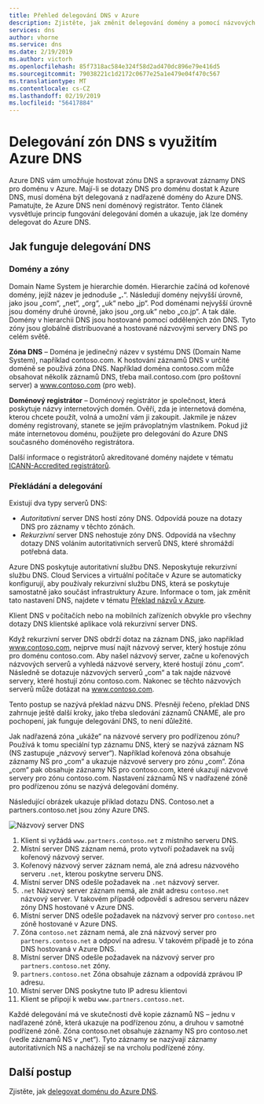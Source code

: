```yaml
---
title: Přehled delegování DNS v Azure
description: Zjistěte, jak změnit delegování domény a pomocí názvových serverů Azure DNS umožněte hosting domén.
services: dns
author: vhorne
ms.service: dns
ms.date: 2/19/2019
ms.author: victorh
ms.openlocfilehash: 85f7318ac584e324f58d2ad470dc896e79e416d5
ms.sourcegitcommit: 79038221c1d2172c0677e25a1e479e04f470c567
ms.translationtype: MT
ms.contentlocale: cs-CZ
ms.lasthandoff: 02/19/2019
ms.locfileid: "56417884"
---
```

# <a name="delegation-of-dns-zones-with-azure-dns"></a>Delegování zón DNS s využitím Azure DNS

Azure DNS vám umožňuje hostovat zónu DNS a spravovat záznamy DNS pro doménu v Azure. Mají-li se dotazy DNS pro doménu dostat k Azure DNS, musí doména být delegovaná z nadřazené domény do Azure DNS. Pamatujte, že Azure DNS není doménový registrátor. Tento článek vysvětluje princip fungování delegování domén a ukazuje, jak lze domény delegovat do Azure DNS.

## <a name="how-dns-delegation-works"></a>Jak funguje delegování DNS

### <a name="domains-and-zones"></a>Domény a zóny

Domain Name System je hierarchie domén. Hierarchie začíná od kořenové domény, jejíž název je jednoduše „**.**“.  Následují domény nejvyšší úrovně, jako jsou „com“, „net“, „org“, „uk“ nebo „jp“.  Pod doménami nejvyšší úrovně jsou domény druhé úrovně, jako jsou „org.uk“ nebo „co.jp“.  A tak dále. Domény v hierarchii DNS jsou hostované pomocí oddělených zón DNS. Tyto zóny jsou globálně distribuované a hostované názvovými servery DNS po celém světě.

**Zóna DNS** – Doména je jedinečný název v systému DNS (Domain Name System), například contoso.com. K hostování záznamů DNS v určité doméně se používá zóna DNS. Například doména contoso.com může obsahovat několik záznamů DNS, třeba mail.contoso.com (pro poštovní server) a www.contoso.com (pro web).

**Doménový registrátor** – Doménový registrátor je společnost, která poskytuje názvy internetových domén. Ověří, zda je internetová doména, kterou chcete použít, volná a umožní vám ji zakoupit. Jakmile je název domény registrovaný, stanete se jejím právoplatným vlastníkem. Pokud již máte internetovou doménu, použijete pro delegování do Azure DNS současného doménového registrátora.

Další informace o registrátorů akreditované domény najdete v tématu [ICANN-Accredited registrátorů](https://www.icann.org/registrar-reports/accredited-list.html).

### <a name="resolution-and-delegation"></a>Překládání a delegování

Existují dva typy serverů DNS:

* *Autoritativní* server DNS hostí zóny DNS. Odpovídá pouze na dotazy DNS pro záznamy v těchto zónách.
* *Rekurzivní* server DNS nehostuje zóny DNS. Odpovídá na všechny dotazy DNS voláním autoritativních serverů DNS, které shromáždí potřebná data.

Azure DNS poskytuje autoritativní službu DNS.  Neposkytuje rekurzivní službu DNS. Cloud Services a virtuální počítače v Azure se automaticky konfigurují, aby používaly rekurzivní službu DNS, která se poskytuje samostatně jako součást infrastruktury Azure. Informace o tom, jak změnit tato nastavení DNS, najdete v tématu [Překlad názvů v Azure](../virtual-network/virtual-networks-name-resolution-for-vms-and-role-instances.md#name-resolution-that-uses-your-own-dns-server).

Klient DNS v počítačích nebo na mobilních zařízeních obvykle pro všechny dotazy DNS klientské aplikace volá rekurzivní server DNS.

Když rekurzivní server DNS obdrží dotaz na záznam DNS, jako například www.contoso.com, nejprve musí najít názvový server, který hostuje zónu pro doménu contoso.com. Aby našel názvový server, začne u kořenových názvových serverů a vyhledá názvové servery, které hostují zónu „com“. Následně se dotazuje názvových serverů „com“ a tak najde názvové servery, které hostují zónu contoso.com.  Nakonec se těchto názvových serverů může dotázat na www.contoso.com.

Tento postup se nazývá překlad názvu DNS. Přesněji řečeno, překlad DNS zahrnuje ještě další kroky, jako třeba sledování záznamů CNAME, ale pro pochopení, jak funguje delegování DNS, to není důležité.

Jak nadřazená zóna „ukáže“ na názvové servery pro podřízenou zónu? Používá k tomu speciální typ záznamu DNS, který se nazývá záznam NS (NS zastupuje „názvový server“). Například kořenová zóna obsahuje záznamy NS pro „com“ a ukazuje názvové servery pro zónu „com“. Zóna „com“ pak obsahuje záznamy NS pro contoso.com, které ukazují názvové servery pro zónu contoso.com. Nastavení záznamů NS v nadřazené zóně pro podřízenou zónu se nazývá delegování domény.

Následující obrázek ukazuje příklad dotazu DNS. Contoso.net a partners.contoso.net jsou zóny Azure DNS.

![Názvový server DNS](./media/dns-domain-delegation/image1.png)

1. Klient si vyžádá `www.partners.contoso.net` z místního serveru DNS.
2. Místní server DNS záznam nemá, proto vytvoří požadavek na svůj kořenový názvový server.
3. Kořenový názvový server záznam nemá, ale zná adresu názvového serveru `.net`, kterou poskytne serveru DNS.
4. Místní server DNS odešle požadavek na `.net` názvový server.
5. `.net` Názvový server záznam nemá, ale znát adresu `contoso.net` názvový server. V takovém případě odpovědí s adresou serveru název zóny DNS hostované v Azure DNS.
6. Místní server DNS odešle požadavek na názvový server pro `contoso.net` zóně hostované v Azure DNS.
7. Zóna `contoso.net` záznam nemá, ale zná názvový server pro `partners.contoso.net` a odpoví na adresu. V takovém případě je to zóna DNS hostovaná v Azure DNS.
8. Místní server DNS odešle požadavek na názvový server pro `partners.contoso.net` zóny.
9. `partners.contoso.net` Zóna obsahuje záznam a odpovídá zprávou IP adresu.
10. Místní server DNS poskytne tuto IP adresu klientovi
11. Klient se připojí k webu `www.partners.contoso.net`.

Každé delegování má ve skutečnosti dvě kopie záznamů NS – jednu v nadřazené zóně, která ukazuje na podřízenou zónu, a druhou v samotné podřízené zóně. Zóna contoso.net obsahuje záznamy NS pro contoso.net (vedle záznamů NS v „net“). Tyto záznamy se nazývají záznamy autoritativních NS a nacházejí se na vrcholu podřízené zóny.

## <a name="next-steps"></a>Další postup

Zjistěte, jak [delegovat doménu do Azure DNS](dns-delegate-domain-azure-dns.md).

